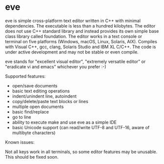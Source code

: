 # eve

eve is simple cross-platform text editor written in C++ with minimal dependencies. The executable is less than a hundred kilobytes. The editor does not use C++ standard library and instead provides its own simple base class library called foundation. The editor works in a text console or terminal on five platforms (Windows, macOS, Linux, Solaris, AIX). Compiles with Visual C++, gcc, clang, Solaris Studio and IBM XL C/C++. The code is under active development and may not be stable or even compile.

eve stands for "excellent visual editor", "extremely versatile editor" or "eradicate vi and emacs" whichever you prefer :-)

Supported features:
* open/save documents
* basic text editing operations
* indent/unindent line, autoindent
* copy/delete/paste text blocks or lines
* multiple open documents
* basic find/replace
* go to line
* ability to execute make and use eve as a simple IDE
* basic Unicode support (can read/write UTF-8 and UTF-16, aware of multibyte characters)

Known issues:

Not all keys work in all terminals, so some editor features may be unusable. This should be fixed soon.